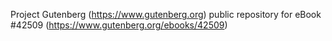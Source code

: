 Project Gutenberg (https://www.gutenberg.org) public repository for eBook #42509 (https://www.gutenberg.org/ebooks/42509)
